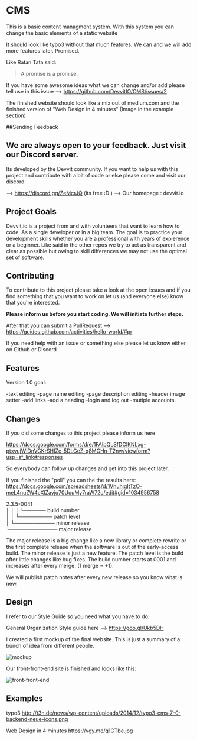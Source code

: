 # CMS

This is a basic content managment system.
With this system you can change the basic elements of a static website

It should look like typo3 without that much features. We can and we will add more features later.
Promised.

Like Ratan Tata said:
>A promise is a promise.

If you have some awesome ideas what we can change and/or add please tell use in this issue
--> https://github.com/DevvitIO/CMS/issues/2

The finished website should look like a mix out of medium.com and the finished version of "Web Design in 4 minutes" (Image in the example section)

##Sending Feedback

We are always open to your feedback.
Just visit our Discord server.
---------

Its developed by the Devvit community. 
If you want to help us with this project and contribute with a bit of code or else please come and visit our discord.

--> https://discord.gg/ZeMcrJQ (its free :D )
--> Our homepage : devvit.io

## Project Goals

Devvit.io is a project from and with volunteers that want to learn how to code. As a single developer or in a big team. The goal is to practice your development skills whether you are a professional with years of expierence or a beginner. Like said in the other repos 
we try to act as transparent and clear as possible but owing to skill differences we may not use the optimal set of software.

## Contributing

To contribute to this project please take a look at the open issues and if you find something that you want to work on let us (and everyone else) know that you're interested.

**Please inform us before you start coding. We will initiate further steps.**

After that you can submit a PullRequest 
--> https://guides.github.com/activities/hello-world/#pr

If you need help with an issue or something else please let us know either on Github or Discord

## Features

Version 1.0 goal:

-text editing
-page name editing
-page description editing
-header image setter
-add links
-add a heading
-login and log out
-mutiple accounts.


## Changes

If you did some changes to this project please inform us here

https://docs.google.com/forms/d/e/1FAIpQLSfDCIKNLxg-ptxvujWiDnVGKrSHIZc-5DLGeZ-q8MGHn-T2nw/viewform?usp=sf_link#responses

So everybody can follow up changes and get into this project later.

If you finished the "poll" you can the the results here:
https://docs.google.com/spreadsheets/d/1VhuhjgItTzO-meL4nuZW4cXlZavjo70UouMy7raW72c/edit#gid=1034956758


2.3.5-0041<br />
│ │ │  └────── build number<br />
│ │ └───────── patch level<br />
│ └─────────── minor release<br />
└───────────── major release<br />

The major release is a big change like a new library or complete rewrite or the first complete release when the software is
out of the early-access build.
The minor release is just a new feature.
The patch level is the build after little changes like bug fixes.
The build number starts at 0001 and increases after every merge. (1 merge = +1).

We will publish patch notes after every new release so you know what is new.


## Design

I refer to our Style Guide so you need what you have to do:

General Organization Style guide here --> https://goo.gl/Ukb5DH

I created a first mockup of the final website.
This is just a summary of a bunch of idea from different people.

![mockup](https://vgy.me/XpvqPJ.png)

Our front-front-end site is finished and looks like this:

![front-front-end](https://imgur.com/a/9iTv9)




## Examples

typo3
http://t3n.de/news/wp-content/uploads/2014/12/typo3-cms-7-0-backend-neue-icons.png 

Web Design in 4 minutes
https://vgy.me/q1CTbe.jpg







